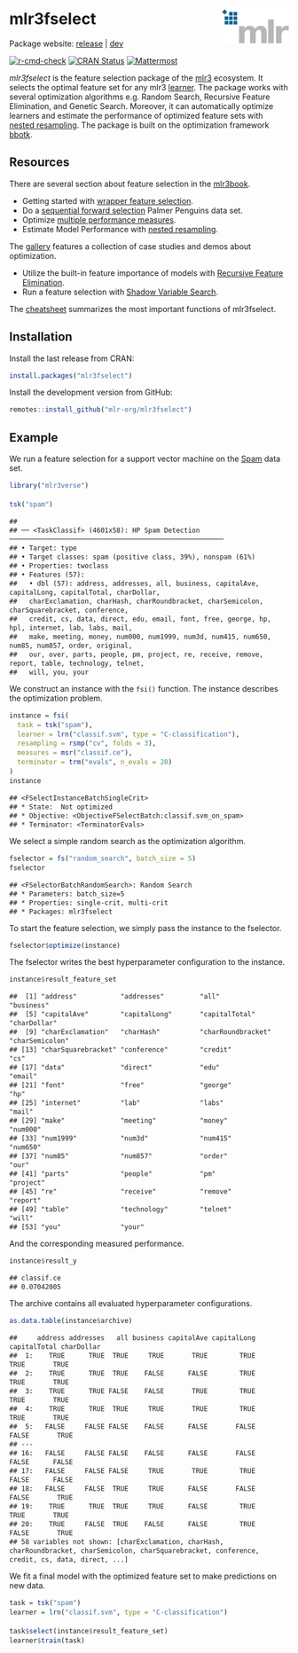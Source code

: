 
# mlr3fselect <img src="man/figures/logo.png" align="right" width = "120" />

Package website: [release](https://mlr3fselect.mlr-org.com/) \|
[dev](https://mlr3fselect.mlr-org.com/dev/)

<!-- badges: start -->

[![r-cmd-check](https://github.com/mlr-org/mlr3fselect/actions/workflows/r-cmd-check.yml/badge.svg)](https://github.com/mlr-org/mlr3fselect/actions/workflows/r-cmd-check.yml)
[![CRAN
Status](https://www.r-pkg.org/badges/version/mlr3fselect)](https://cran.r-project.org/package=mlr3fselect)
[![Mattermost](https://img.shields.io/badge/chat-mattermost-orange.svg)](https://lmmisld-lmu-stats-slds.srv.mwn.de/mlr_invite/)
<!-- badges: end -->

*mlr3fselect* is the feature selection package of the
[mlr3](https://mlr-org.com/) ecosystem. It selects the optimal feature
set for any mlr3 [learner](https://github.com/mlr-org/mlr3learners). The
package works with several optimization algorithms e.g. Random Search,
Recursive Feature Elimination, and Genetic Search. Moreover, it can
automatically optimize learners and estimate the performance of
optimized feature sets with [nested
resampling](https://mlr3book.mlr-org.com/chapters/chapter6/feature_selection.html#sec-autofselect).
The package is built on the optimization framework
[bbotk](https://github.com/mlr-org/bbotk).

## Resources

There are several section about feature selection in the
[mlr3book](https://mlr3book.mlr-org.com).

- Getting started with [wrapper feature
  selection](https://mlr3book.mlr-org.com/chapters/chapter6/feature_selection.html#sec-fs-wrapper).
- Do a [sequential forward
  selection](https://mlr3book.mlr-org.com/chapters/chapter6/feature_selection.html#sec-fs-wrapper-example)
  Palmer Penguins data set.
- Optimize [multiple performance
  measures](https://mlr3book.mlr-org.com/chapters/chapter6/feature_selection.html#sec-multicrit-featsel).
- Estimate Model Performance with [nested
  resampling](https://mlr3book.mlr-org.com/chapters/chapter6/feature_selection.html#sec-autofselect).

The [gallery](https://mlr-org.com/gallery.html) features a collection of
case studies and demos about optimization.

- Utilize the built-in feature importance of models with [Recursive
  Feature
  Elimination](https://mlr-org.com/gallery/optimization/2023-02-07-recursive-feature-elimination/).
- Run a feature selection with [Shadow Variable
  Search](https://mlr-org.com/gallery/optimization/2023-02-01-shadow-variable-search/).

The [cheatsheet](https://cheatsheets.mlr-org.com/mlr3fselect.pdf)
summarizes the most important functions of mlr3fselect.

## Installation

Install the last release from CRAN:

``` r
install.packages("mlr3fselect")
```

Install the development version from GitHub:

``` r
remotes::install_github("mlr-org/mlr3fselect")
```

## Example

We run a feature selection for a support vector machine on the
[Spam](https://mlr3.mlr-org.com/reference/mlr_tasks_spam.html) data set.

``` r
library("mlr3verse")

tsk("spam")
```

    ## 
    ## ── <TaskClassif> (4601x58): HP Spam Detection ──────────────────────────────────────────────────────
    ## • Target: type
    ## • Target classes: spam (positive class, 39%), nonspam (61%)
    ## • Properties: twoclass
    ## • Features (57):
    ##   • dbl (57): address, addresses, all, business, capitalAve, capitalLong, capitalTotal, charDollar,
    ##   charExclamation, charHash, charRoundbracket, charSemicolon, charSquarebracket, conference,
    ##   credit, cs, data, direct, edu, email, font, free, george, hp, hpl, internet, lab, labs, mail,
    ##   make, meeting, money, num000, num1999, num3d, num415, num650, num85, num857, order, original,
    ##   our, over, parts, people, pm, project, re, receive, remove, report, table, technology, telnet,
    ##   will, you, your

We construct an instance with the `fsi()` function. The instance
describes the optimization problem.

``` r
instance = fsi(
  task = tsk("spam"),
  learner = lrn("classif.svm", type = "C-classification"),
  resampling = rsmp("cv", folds = 3),
  measures = msr("classif.ce"),
  terminator = trm("evals", n_evals = 20)
)
instance
```

    ## <FSelectInstanceBatchSingleCrit>
    ## * State:  Not optimized
    ## * Objective: <ObjectiveFSelectBatch:classif.svm_on_spam>
    ## * Terminator: <TerminatorEvals>

We select a simple random search as the optimization algorithm.

``` r
fselector = fs("random_search", batch_size = 5)
fselector
```

    ## <FSelectorBatchRandomSearch>: Random Search
    ## * Parameters: batch_size=5
    ## * Properties: single-crit, multi-crit
    ## * Packages: mlr3fselect

To start the feature selection, we simply pass the instance to the
fselector.

``` r
fselector$optimize(instance)
```

The fselector writes the best hyperparameter configuration to the
instance.

``` r
instance$result_feature_set
```

    ##  [1] "address"           "addresses"         "all"               "business"         
    ##  [5] "capitalAve"        "capitalLong"       "capitalTotal"      "charDollar"       
    ##  [9] "charExclamation"   "charHash"          "charRoundbracket"  "charSemicolon"    
    ## [13] "charSquarebracket" "conference"        "credit"            "cs"               
    ## [17] "data"              "direct"            "edu"               "email"            
    ## [21] "font"              "free"              "george"            "hp"               
    ## [25] "internet"          "lab"               "labs"              "mail"             
    ## [29] "make"              "meeting"           "money"             "num000"           
    ## [33] "num1999"           "num3d"             "num415"            "num650"           
    ## [37] "num85"             "num857"            "order"             "our"              
    ## [41] "parts"             "people"            "pm"                "project"          
    ## [45] "re"                "receive"           "remove"            "report"           
    ## [49] "table"             "technology"        "telnet"            "will"             
    ## [53] "you"               "your"

And the corresponding measured performance.

``` r
instance$result_y
```

    ## classif.ce 
    ## 0.07042005

The archive contains all evaluated hyperparameter configurations.

``` r
as.data.table(instance$archive)
```

    ##     address addresses   all business capitalAve capitalLong capitalTotal charDollar
    ##  1:    TRUE      TRUE  TRUE     TRUE       TRUE        TRUE         TRUE       TRUE
    ##  2:    TRUE      TRUE  TRUE    FALSE      FALSE        TRUE         TRUE       TRUE
    ##  3:    TRUE      TRUE FALSE    FALSE       TRUE        TRUE         TRUE       TRUE
    ##  4:    TRUE      TRUE  TRUE     TRUE       TRUE        TRUE         TRUE       TRUE
    ##  5:   FALSE     FALSE FALSE    FALSE      FALSE       FALSE        FALSE       TRUE
    ## ---                                                                                
    ## 16:   FALSE     FALSE FALSE    FALSE      FALSE       FALSE        FALSE      FALSE
    ## 17:   FALSE     FALSE FALSE     TRUE       TRUE        TRUE        FALSE      FALSE
    ## 18:   FALSE     FALSE  TRUE     TRUE      FALSE       FALSE        FALSE       TRUE
    ## 19:    TRUE      TRUE  TRUE     TRUE      FALSE        TRUE         TRUE       TRUE
    ## 20:    TRUE     FALSE  TRUE    FALSE      FALSE        TRUE        FALSE       TRUE
    ## 58 variables not shown: [charExclamation, charHash, charRoundbracket, charSemicolon, charSquarebracket, conference, credit, cs, data, direct, ...]

We fit a final model with the optimized feature set to make predictions
on new data.

``` r
task = tsk("spam")
learner = lrn("classif.svm", type = "C-classification")

task$select(instance$result_feature_set)
learner$train(task)
```
